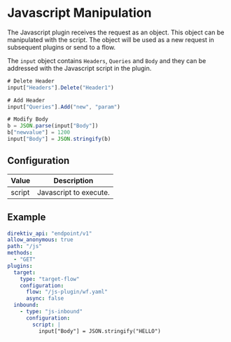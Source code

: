 # Javascript Manipulation

The Javascript plugin receives the request as an object. This object can be manipulated with the script. The object will be used as a new request in subsequent plugins or send to a flow. 

The `input` object contains `Headers`, `Queries` and `Body` and they can be addressed with the Javascript script in the plugin. 

```javascript title="Javascript Request Access"
# Delete Header
input["Headers"].Delete("Header1")

# Add Header
input["Queries"].Add("new", "param")

# Modify Body
b = JSON.parse(input["Body"])
b["newvalue"] = 1200
input["Body"] = JSON.stringify(b) 

```

## Configuration
| Value | Description |
| ----- | ----------- |
| script | Javascript to execute. |


## Example

```yaml title="Javascript Example"
direktiv_api: "endpoint/v1"
allow_anonymous: true
path: "/js"
methods:
  - "GET"
plugins:
  target:
    type: "target-flow"
    configuration:
      flow: "/js-plugin/wf.yaml"
      async: false
  inbound:
    - type: "js-inbound"
      configuration:
        script: |
          input["Body"] = JSON.stringify("HELLO")  
```
